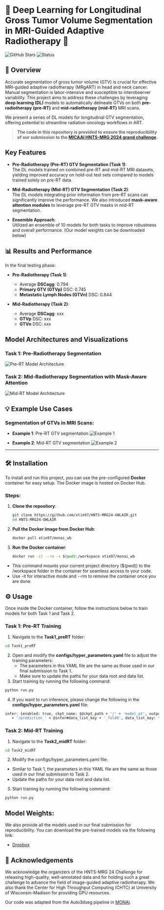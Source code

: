 # 🎯 Deep Learning for Longitudinal Gross Tumor Volume Segmentation in MRI-Guided Adaptive Radiotherapy 🎯

![GitHub Stars](https://img.shields.io/github/stars/xtie97/HNTS-MRG24-UWLAIR?style=social) 
![Status](https://img.shields.io/badge/Status-Active-brightgreen.svg)

## 🚀 Overview
Accurate segmentation of gross tumor volume (GTV) is crucial for effective MRI-guided adaptive radiotherapy (MRgART) in head and neck cancer. Manual segmentation is labor-intensive and susceptible to interobserver variability. This project aims to address these challenges by leveraging **deep learning (DL)** models to automatically delineate GTVs on both **pre-radiotherapy (pre-RT)** and **mid-radiotherapy (mid-RT)** MRI scans. 

We present a series of DL models for longitudinal GTV segmentation, offering potential to streamline radiation oncology workflows in ART.

> **The code in this repository is provided to ensure the reproducibility of our submission to the [MICAAI HNTS-MRG 2024 grand challenge](https://hntsmrg24.grand-challenge.org/overview/).** 


## Key Features
- **Pre-Radiotherapy (Pre-RT) GTV Segmentation (Task 1)**:  
  The DL models trained on combined pre-RT and mid-RT MRI datasets, yielding improved accuracy on hold-out test sets compared to models trained solely on pre-RT data.
  
- **Mid-Radiotherapy (Mid-RT) GTV Segmentation (Task 2)**:  
  The DL models integrating prior information from pre-RT scans can significantly improve the performance. We also introduced **mask-aware attention modules** to leverage pre-RT GTV masks in mid-RT segmentation. 

- **Ensemble Approach**:  
  Utilized an ensemble of 10 models for both tasks to improve robustness and overall performance. (Our model weights can be downloaded below)

## 📊 Results and Performance
   In the final testing phase: 
- **Pre-Radiotherapy (Task 1)**:
  - Average **DSCagg**: 0.794
  - **Primary GTV (GTVp)** DSC: 0.745
  - **Metastatic Lymph Nodes (GTVn)** DSC: 0.844

- **Mid-Radiotherapy (Task 2)**:
  - Average **DSCagg**: xxx
  - **GTVp** DSC: xxx
  - **GTVn** DSC: xxx
    
## Model Architectures and Visualizations

### Task 1: Pre-Radiotherapy Segmentation

![Pre-RT Model Architecture](./images/pre_rt_model.jpg)

### Task 2: Mid-Radiotherapy Segmentation with Mask-Aware Attention

![Mid-RT Model Architecture](./images/mid_rt_model_updated.jpg)


## 💡 Example Use Cases

### Segmentation of GTVs in MRI Scans:
- **Example 1**: Pre-RT GTV segmentation
  ![Example 1](./images/example_pre_rt.jpg)
  
- **Example 2**: Mid-RT GTV segmentation
  ![Example 2](./images/example_mid_rt.jpg)

---

## 🛠 Installation

To install and run this project, you can use the pre-configured **Docker** container for easy setup. The Docker image is hosted on Docker Hub.

### Steps:

1. **Clone the repository**:
   ```bash
   git clone https://github.com/xtie97/HNTS-MRG24-UWLAIR.git
   cd HNTS-MRG24-UWLAIR
   ```
2. **Pull the Docker image from Docker Hub**:
   ```bash
   docker pull xtie97/monai_wb
   ```

3. **Run the Docker container**:
   ```bash
   docker run -it --rm -v $(pwd):/workspace xtie97/monai_wb
   ```
  - This command mounts your current project directory ($(pwd)) to the /workspace folder in the container for seamless access to your code.
  - Use -it for interactive mode and --rm to remove the container once you are done.


## ⚙️ Usage
Once inside the Docker container, follow the instructions below to train models for both Task 1 and Task 2.
### Task 1: Pre-RT Training
1. Navigate to the **Task1_preRT** folder:
```bash
cd Task1_preRT
```
2. Open and modify the **configs/hyper_parameters.yaml** file to adjust the training parameters:
   - The parameters in this YAML file are the same as those used in our final submission to Task 1.
   - Make sure to update the paths for your data root and data list.
3. Start training by running the following command:
```bash
python run.py
```
4. If you want to run inference, please change the following in the **configs/hyper_parameters.yaml** file:
 ```bash
infer: {enabled: true, ckpt_name: $@ckpt_path + '/' + 'model.pt', output_path: $@bundle_root
    + '/prediction_' + @infer#data_list_key + '_fold0', data_list_key: testing}
``` 
### Task 2: Mid-RT Training
1. Navigate to the **Task2_midRT** folder:
```bash
cd Task2_midRT
```
2. Modify the configs/hyper_parameters.yaml file:
 - Similar to Task 1, the parameters in this YAML file are the same as those used in our final submission to Task 2.
 - Update the paths for your data root and data list.
3. Start training by running the following command:
```bash
python run.py
``` 


## Model Weights:
We also provide all the models used in our final submission for reproducibility. You can download the pre-trained models via the following link:
  - [Dropbox](https://www.dropbox.com/scl/fo/eb5wrng0hxi6lmycsxiyf/ADATxiQ-1DqD_ILW-Snef8U?rlkey=xugmzfs22um6orvxzrnloervl&st=5dccg8qd&dl=0)



## 🙏 Acknowledgements
We acknowledge the organizers of the HNTS-MRG 24 Challenge for releasing high-quality, well-annotated data and for holding such a great challenge to advance the field of image-guided adaptive radiotherapy. We also thank the Center for High Throughput Computing (CHTC) at University of Wisconsin-Madison for providing GPU resources. 

Our code was adapted from the Auto3dseg pipeline in [MONAI](https://github.com/Project-MONAI/MONAI).
